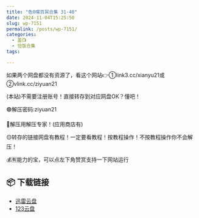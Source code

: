 ```yaml
---
title: "色0嚐百屌合集 31-40"
date: 2024-11-04T15:25:50
slug: wp-7151
permalink: /posts/wp-7151/
categories:
  - 盖📺
  - 恰饭合集
tags:

---
```


如果两个网盘都没有资源了，看这个网站👉①link3.cc/xianyu21或②vlink.cc/ziyuan21

(本站)不需要注册账号！直接转存到对应网盘OK？懂吧！

🟢解压密码:ziyuan21

🔵解压用解压专家！(应用商店有)

🟡转存的链接网盘有教程！一定要看教程！按教程操作！不按教程操作你不会解压！

💰🈶能力的宝，可以点左下角赞赏支持一下网站运行

## 📦 下载链接
- [迅雷云盘](https://blziyuan21.com/pay-download/7151?key=37929ec80f&down_id=0)
- [123云盘](https://blziyuan21.com/pay-download/7151?key=37929ec80f&down_id=1)

